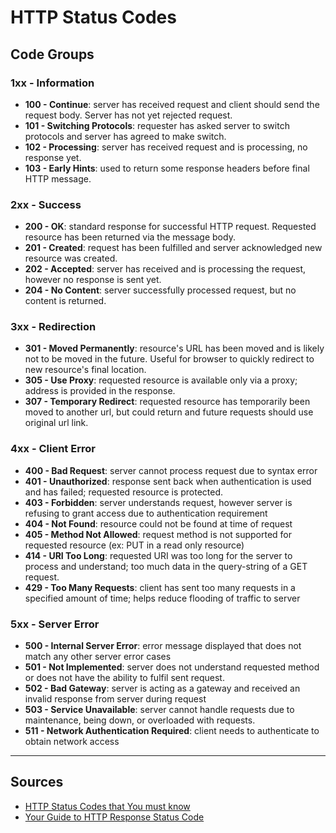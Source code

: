 # HTTP Status Codes

## Code Groups

### 1xx - Information

- **100 - Continue**: server has received request and client should send the request body. Server has not yet rejected request.
- **101 - Switching Protocols**: requester has asked server to switch protocols and server has agreed to make switch.
- **102 - Processing**: server has received request and is processing, no response yet.
- **103 - Early Hints**: used to return some response headers before final HTTP message.

### 2xx - Success

- **200 - OK**: standard response for successful HTTP request. Requested resource has been returned via the message body.
- **201 - Created**: request has been fulfilled and server acknowledged new resource was created.
- **202 - Accepted**: server has received and is processing the request, however no response is sent yet.
- **204 - No Content**: server successfully processed request, but no content is returned.

### 3xx - Redirection

- **301 - Moved Permanently**: resource's URL has been moved and is likely not to be moved in the future. Useful for browser to quickly redirect to new resource's final location.
- **305 - Use Proxy**: requested resource is available only via a proxy; address is provided in the response.
- **307 - Temporary Redirect**: requested resource has temporarily been moved to another url, but could return and future requests should use original url link.

### 4xx - Client Error

- **400 - Bad Request**: server cannot process request due to syntax error
- **401 - Unauthorized**: response sent back when authentication is used and has failed; requested resource is protected.
- **403 - Forbidden**: server understands request, however server is refusing to grant access due to authentication requirement
- **404 - Not Found**: resource could not be found at time of request
- **405 - Method Not Allowed**: request method is not supported for requested resource (ex: PUT in a read only resource)
- **414 - URI Too Long**: requested URI was too long for the server to process and understand; too much data in the query-string of a GET request.
- **429 - Too Many Requests**: client has sent too many requests in a specified amount of time; helps reduce flooding of traffic to server

### 5xx - Server Error

- **500 - Internal Server Error**: error message displayed that does not match any other server error cases
- **501 - Not Implemented**: server does not understand requested method or does not have the ability to fulfil sent request.
- **502 - Bad Gateway**: server is acting as a gateway and received an invalid response from server during request
- **503 - Service Unavailable**: server cannot handle requests due to maintenance, being down, or overloaded with requests.
- **511 - Network Authentication Required**: client needs to authenticate to obtain network access

-----

## Sources

- [HTTP Status Codes that You must know](https://dev.to/ayushi7rawat/http-status-codes-that-you-must-know-5edn)
- [Your Guide to HTTP Response Status Code](https://dev.to/ayabouchiha/http-response-status-code-43ai)
